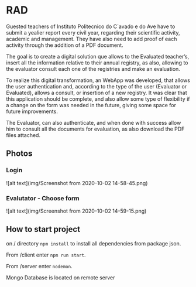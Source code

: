 # RAD

Guested teachers of Instituto Politecnico do C´avado e do Ave have to submit a yealier report
every civil year, regarding their scientific activity, academic and management. They have also need
to add proof of each activity through the addition of a PDF document.

The goal is to create a digital solution que allows to the Evaluated teacher’s, insert all the
information relative to their annual registry, as also, allowing to the evaluator consult each one
of the registries and make an evaluation.

To realize this digital transformation, an WebApp was developed, that allows the user
authentication and, according to the type of the user (Evaluator or Evaluated), allows a consult,
or insertion of a new registry. It was clear that this application should be complete, and also
allow some type of flexibility if a change on the form was needed in the future, giving some
space for future improvements.

The Evaluator, can also authenticate, and when done with success allow him to consult all
the documents for evaluation, as also download the PDF files attached.

## Photos

### Login

![alt text](img/Screenshot from 2020-10-02 14-58-45.png)

### Evalutator - Choose form

![alt text](img/Screenshot from 2020-10-02 14-59-15.png)

## How to start project

on / directory ```npm install``` to install all dependencies from package json.

From /client enter ```npm run start```.

From /server enter ```nodemon```.


Mongo Database is located on remote server